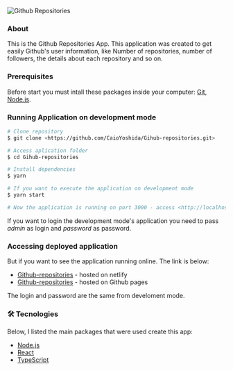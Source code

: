 ![Github Repositories](https://i.imgur.com/acbFfn9.png)

### About

This is the Github Repositories App. This application was created to get easily Github's user information, like Number of repositories, number of followers, the details about each repository and so on.

### Prerequisites

Before start you must intall these packages inside your computer:
[Git](https://git-scm.com), [Node.js](https://nodejs.org/en/).

### Running Application on development mode

```bash
# Clone repository
$ git clone <https://github.com/CaioYoshida/Gihub-repositories.git>

# Access aplication folder
$ cd Gihub-repositories

# Install dependencies
$ yarn

# If you want to execute the application on development mode
$ yarn start

# Now the application is running on port 3000 - access <http://localhost:3000>
```

If you want to login the development mode's application you need to pass *admin* as login and *password* as password.

### Accessing deployed application

But if you want to see the application running online. The link is below:

- [Github-repositories](https://upbeat-hugle-56d9c8.netlify.app/) - hosted on netlify
- [Github-repositories](https://caioyoshida.github.io/Gihub-repositories/) - hosted on Github pages

The login and password are the same from develoment mode.

### 🛠 Tecnologies

Below, I listed the main packages that were used create this app:
- [Node.js](https://nodejs.org/en/)
- [React](https://pt-br.reactjs.org/)
- [TypeScript](https://www.typescriptlang.org/)
